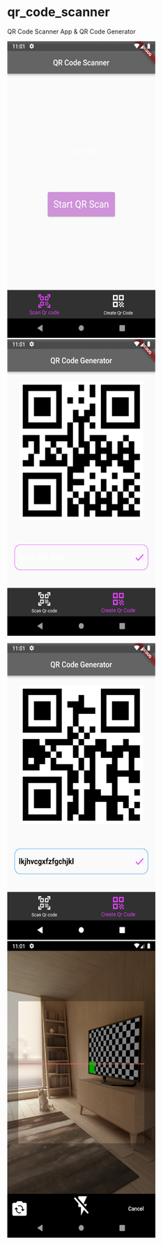 # qr_code_scanner

QR Code Scanner App & QR Code Generator

<img src='assets/1.png'  width="340" height="680">  <img src='assets/2.png'  width="340" height="680">


<img src='assets/3.png'  width="340" height="680">  <img src='assets/4.png'  width="340" height="680">

